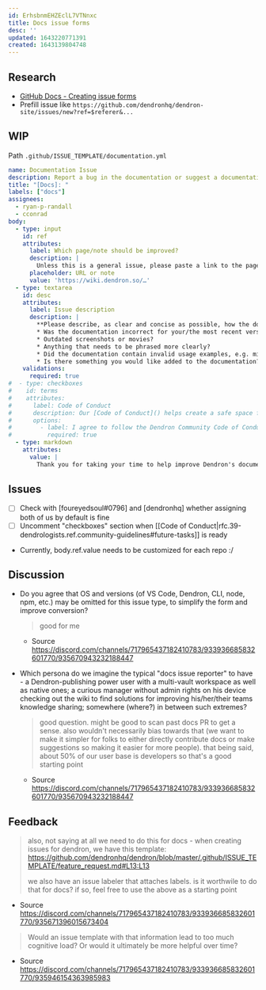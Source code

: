 ```yaml
---
id: ErhsbnmEHZEclL7VTNnxc
title: Docs issue forms
desc: ''
updated: 1643220771391
created: 1643139804748
---
```


## Research

- [GitHub Docs - Creating issue forms](https://docs.github.com/en/communities/using-templates-to-encourage-useful-issues-and-pull-requests/configuring-issue-templates-for-your-repository#creating-issue-forms)
- Prefill issue like `https://github.com/dendronhq/dendron-site/issues/new?ref=$referer&...`

## WIP

Path `.github/ISSUE_TEMPLATE/documentation.yml`

```yaml
name: Documentation Issue
description: Report a bug in the documentation or suggest a documentation update here
title: "[Docs]: "
labels: ["docs"]
assignees:
  - ryan-p-randall
  - cconrad
body:
  - type: input
    id: ref
    attributes:
      label: Which page/note should be improved?
      description: |
        Unless this is a general issue, please paste a link to the page that your issue is about (or the relative path to the note, or the note ID):
      placeholder: URL or note
      value: 'https://wiki.dendron.so/…'
  - type: textarea
    id: desc
    attributes:
      label: Issue description
      description: |
        **Please describe, as clear and concise as possible, how the documentation can be improved - for example:**
        * Was the documentation incorrect for your/the most recent version of Dendron?
        * Outdated screenshots or movies?
        * Anything that needs to be phrased more clearly?
        * Did the documentation contain invalid usage examples, e.g. missing/renamed commands?
        * Is there something you would like added to the documentation?
    validations:
      required: true
#  - type: checkboxes
#    id: terms
#    attributes:
#      label: Code of Conduct
#      description: Our [Code of Conduct]() helps create a safe space for everyone.
#      options:
#        - label: I agree to follow the Dendron Community Code of Conduct
#          required: true
  - type: markdown
    attributes:
      value: |
        Thank you for taking your time to help improve Dendron's documentation! 🌱
```

## Issues

- [ ] Check with [foureyedsoul#0796] and [dendronhq] whether assigning both of us by default is fine
- [ ] Uncomment "checkboxes" section when [[Code of Conduct|rfc.39-dendrologists.ref.community-guidelines#future-tasks]] is ready
- Currently, body.ref.value needs to be customized for each repo :/

## Discussion

- Do you agree that OS and versions (of VS Code, Dendron, CLI, node, npm, etc.) may be omitted for this issue type, to simplify the form and improve conversion?

  > good for me

  - Source <https://discord.com/channels/717965437182410783/933936685832601770/935670943232188447>

- Which persona do we imagine the typical "docs issue reporter" to have - a Dendron-publishing power user with a multi-vault workspace as well as native ones; a curious manager without admin rights on his device checking out the wiki to find solutions for improving his/her/their teams knowledge sharing; somewhere (where?) in between such extremes?

  > good question. might be good to scan past docs PR to get a sense. also wouldn't necessarily bias towards that (we want to make it simpler for folks to either directly contribute docs or make suggestions so making it easier for more people). that being said, about 50% of our user base is developers  so that's a good starting point
  
  - Source <https://discord.com/channels/717965437182410783/933936685832601770/935670943232188447>

## Feedback

> also, not saying at all we need to do this for docs - when creating issues for dendron, we have this template: https://github.com/dendronhq/dendron/blob/master/.github/ISSUE_TEMPLATE/feature_request.md#L13:L13
>
> we also have an issue labeler that attaches labels. is it worthwile to do that for docs? if so, feel free to use the above as a starting point

- Source <https://discord.com/channels/717965437182410783/933936685832601770/935671396015673404>

> Would an issue template with that information lead to too much cognitive load? Or would it ultimately be more helpful over time?

- Source <https://discord.com/channels/717965437182410783/933936685832601770/935946154363985983>

